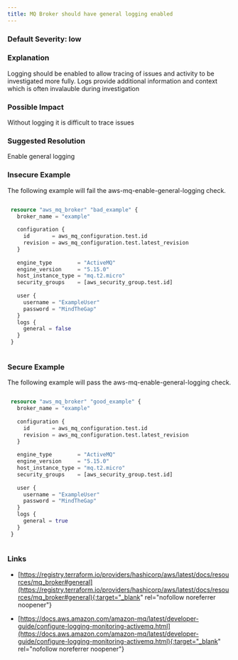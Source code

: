 ```yaml
---
title: MQ Broker should have general logging enabled
---
```


### Default Severity: <span class="severity low">low</span>

### Explanation

Logging should be enabled to allow tracing of issues and activity to be investigated more fully. Logs provide additional information and context which is often invalauble during investigation

### Possible Impact
Without logging it is difficult to trace issues

### Suggested Resolution
Enable general logging


### Insecure Example

The following example will fail the aws-mq-enable-general-logging check.
```terraform

 resource "aws_mq_broker" "bad_example" {
   broker_name = "example"
 
   configuration {
     id       = aws_mq_configuration.test.id
     revision = aws_mq_configuration.test.latest_revision
   }
 
   engine_type        = "ActiveMQ"
   engine_version     = "5.15.0"
   host_instance_type = "mq.t2.micro"
   security_groups    = [aws_security_group.test.id]
 
   user {
     username = "ExampleUser"
     password = "MindTheGap"
   }
   logs {
     general = false
   }
 }
 
```



### Secure Example

The following example will pass the aws-mq-enable-general-logging check.
```terraform

 resource "aws_mq_broker" "good_example" {
   broker_name = "example"
 
   configuration {
     id       = aws_mq_configuration.test.id
     revision = aws_mq_configuration.test.latest_revision
   }
 
   engine_type        = "ActiveMQ"
   engine_version     = "5.15.0"
   host_instance_type = "mq.t2.micro"
   security_groups    = [aws_security_group.test.id]
 
   user {
     username = "ExampleUser"
     password = "MindTheGap"
   }
   logs {
     general = true
   }
 }
 
```



### Links


- [https://registry.terraform.io/providers/hashicorp/aws/latest/docs/resources/mq_broker#general](https://registry.terraform.io/providers/hashicorp/aws/latest/docs/resources/mq_broker#general){:target="_blank" rel="nofollow noreferrer noopener"}

- [https://docs.aws.amazon.com/amazon-mq/latest/developer-guide/configure-logging-monitoring-activemq.html](https://docs.aws.amazon.com/amazon-mq/latest/developer-guide/configure-logging-monitoring-activemq.html){:target="_blank" rel="nofollow noreferrer noopener"}



